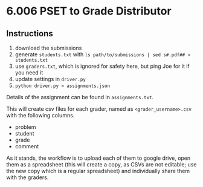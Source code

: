 6.006 PSET to Grade Distributor
===============================

## Instructions

1. download the submissions
2. generate `students.txt` with `ls path/to/submissions | sed s#.pdf## > students.txt`
3. use `graders.txt`, which is ignored for safety here, but ping Joe for it if you need it
4.  update settings in `driver.py`
5. `python driver.py > assignments.json`

Details of the assignment can be found in `assignments.txt`.

This will create csv files for each grader, named as `<grader_username>.csv` with the following columns.

* problem
* student
* grade
* comment

As it stands, the workflow is to upload each of them to google drive, open them as a spreadsheet (this will create a copy, as CSVs are not editable; use the new copy which is a regular spreadsheet) and individually share them with the graders.
